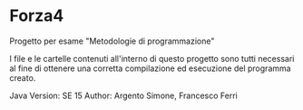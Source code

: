 # Forza4
Progetto per esame "Metodologie di programmazione"

I file e le cartelle contenuti all'interno di questo progetto sono tutti necessari al fine di ottenere una corretta compilazione ed esecuzione del programma creato.

Java Version: SE 15
Author: Argento Simone, Francesco Ferri
